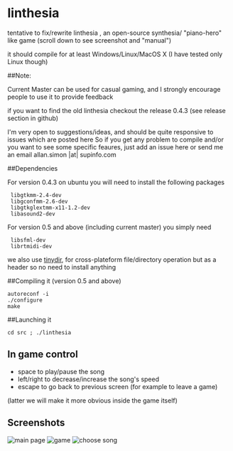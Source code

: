 linthesia
=========

tentative to fix/rewrite linthesia , an open-source synthesia/ "piano-hero" like game
(scroll down to see screenshot and "manual")

it should compile for at least Windows/Linux/MacOS X (I have tested only Linux though)

##Note:

Current Master can be used for casual gaming, and I strongly encourage people to use it
to provide feedback

if you want to find the old linthesia checkout the release 0.4.3 (see release section in github)

I'm very open to suggestions/ideas, and should be quite responsive to issues which are posted here
So if you get any problem to compile and/or you want to see some specific feaures, just add an issue
here or send me an email  allan.simon |at| supinfo.com

##Dependencies

For version 0.4.3 on ubuntu you will need to install the following packages

     libgtkmm-2.4-dev
     libgconfmm-2.6-dev
     libgtkglextmm-x11-1.2-dev
     libasound2-dev

For version 0.5 and above (including current master) you simply need

     libsfml-dev
     librtmidi-dev

we also use [tinydir](https://github.com/cxong/tinydir), for cross-plateform file/directory
operation but as a header so no need to install anything


##Compiling it (version 0.5 and above)

    autoreconf -i
    ./configure
    make

##Launching it

    cd src ; ./linthesia

## In game control

 * space to play/pause the song
 * left/right to decrease/increase the song's speed
 * escape to go back to previous screen (for example to leave a game)

(latter we will make it more obvious inside the game itself)

## Screenshots 

![main page](https://raw.githubusercontent.com/allan-simon/linthesia/master/docs/screenshots/main.png)
![game](https://raw.githubusercontent.com/allan-simon/linthesia/master/docs/screenshots/game.png)
![choose song](https://raw.githubusercontent.com/allan-simon/linthesia/master/docs/screenshots/choose_song.png)
